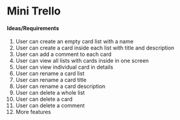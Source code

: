 # Mini Trello

#### Ideas/Requirements
 
1. User can create an empty card list with a name
2. User can create a card inside each list with title and description 
3. User can add a comment to each card
4. User can view all lists with cards inside in one screen
5. User can view individual card in details
6. User can rename a card list
7. User can rename a card title
8. User can rename a card description
9. User can delete a whole list
10. User can delete a card
11. User can delete a comment
12. More features

